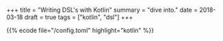 +++
title = "Writing DSL's with Kotlin"
summary = "dive into."
date = 2018-03-18
draft = true
tags = ["kotlin", "dsl"]
+++

 {{% ecode file="/config.toml" highlight="kotlin" %}}
